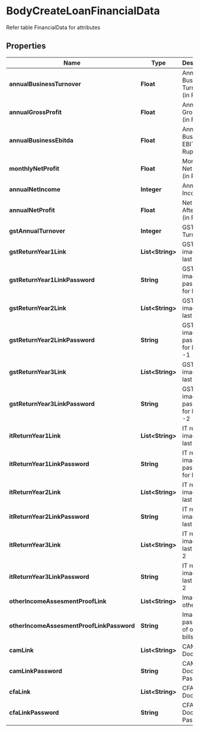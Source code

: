 

# BodyCreateLoanFinancialData

Refer table FinancialData for attributes

## Properties

Name | Type | Description | Notes
------------ | ------------- | ------------- | -------------
**annualBusinessTurnover** | **Float** | Annual Business Turnover (in Rupees) |  [optional]
**annualGrossProfit** | **Float** | Annual Gross Profit (in Rupees) |  [optional]
**annualBusinessEbitda** | **Float** | Annual Business EBITDA (in Rupees) |  [optional]
**monthlyNetProfit** | **Float** | Monthly Net Profit (in Rupees) |  [optional]
**annualNetIncome** | **Integer** | Annual Net Income |  [optional]
**annualNetProfit** | **Float** | Net Profit After Tax (in Rupees) |  [optional]
**gstAnnualTurnover** | **Integer** | GST Annual Turnover |  [optional]
**gstReturnYear1Link** | **List&lt;String&gt;** | GST return image for last year |  [optional]
**gstReturnYear1LinkPassword** | **String** | GST return image password for last year |  [optional]
**gstReturnYear2Link** | **List&lt;String&gt;** | GST return image for last year -1 |  [optional]
**gstReturnYear2LinkPassword** | **String** | GST return image password for last year -1 |  [optional]
**gstReturnYear3Link** | **List&lt;String&gt;** | GST return image for last year -2 |  [optional]
**gstReturnYear3LinkPassword** | **String** | GST return image password for last year -2 |  [optional]
**itReturnYear1Link** | **List&lt;String&gt;** | IT return image for last year |  [optional]
**itReturnYear1LinkPassword** | **String** | IT return image password for last year |  [optional]
**itReturnYear2Link** | **List&lt;String&gt;** | IT return image for last year -1 |  [optional]
**itReturnYear2LinkPassword** | **String** | IT return image for last year -1 |  [optional]
**itReturnYear3Link** | **List&lt;String&gt;** | IT return image for last year - 2 |  [optional]
**itReturnYear3LinkPassword** | **String** | IT return image for last year - 2 |  [optional]
**otherIncomeAssesmentProofLink** | **List&lt;String&gt;** | Image of other bills |  [optional]
**otherIncomeAssesmentProofLinkPassword** | **String** | Image password of other bills |  [optional]
**camLink** | **List&lt;String&gt;** | CAM Document |  [optional]
**camLinkPassword** | **String** | CAM Document Password |  [optional]
**cfaLink** | **List&lt;String&gt;** | CFA Document |  [optional]
**cfaLinkPassword** | **String** | CFA Document Password |  [optional]



